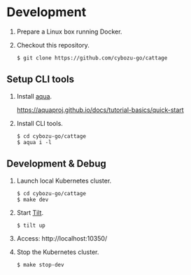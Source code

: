 # Development

1. Prepare a Linux box running Docker.
2. Checkout this repository.

    ```console
    $ git clone https://github.com/cybozu-go/cattage
    ```

## Setup CLI tools

1. Install [aqua][].

    https://aquaproj.github.io/docs/tutorial-basics/quick-start

2. Install CLI tools.

    ```console
    $ cd cybozu-go/cattage
    $ aqua i -l
    ```

## Development & Debug

1. Launch local Kubernetes cluster.

    ```console
    $ cd cybozu-go/cattage
    $ make dev
    ```

2. Start [Tilt][].

    ```console
    $ tilt up
    ```

3. Access: http://localhost:10350/
4. Stop the Kubernetes cluster.

    ```console
    $ make stop-dev
    ```

[aqua]: https://aquaproj.github.io
[Tilt]: https://tilt.dev
